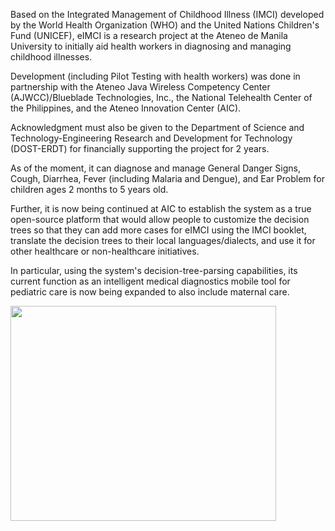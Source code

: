 Based on the Integrated Management of Childhood Illness (IMCI) developed by the World Health Organization (WHO) and the United Nations Children's Fund (UNICEF), eIMCI is a research project at the Ateneo de Manila University to initially aid health workers in diagnosing and managing childhood illnesses.

Development (including Pilot Testing with health workers) was done in partnership with the Ateneo Java Wireless Competency Center (AJWCC)/Blueblade Technologies, Inc., the National Telehealth Center of the Philippines, and the Ateneo Innovation Center (AIC).

Acknowledgment must also be given to the Department of Science and Technology-Engineering Research and Development for Technology (DOST-ERDT) for financially supporting the project for 2 years.

As of the moment, it can diagnose and manage General Danger Signs, Cough, Diarrhea, Fever (including Malaria and Dengue), and Ear Problem for children ages 2 months to 5 years old.

Further, it is now being continued at AIC to establish the system as a true open-source platform that would allow people to customize the decision trees so that they can add more cases for eIMCI using the IMCI booklet, translate the decision trees to their local languages/dialects, and use it for other healthcare or non-healthcare initiatives.

In particular, using the system's decision-tree-parsing capabilities, its current function as an intelligent medical diagnostics mobile tool for pediatric care is now being expanded to also include maternal care.

<a href='http://www.youtube.com/watch?feature=player_embedded&v=oB0OqvNCnpU' target='_blank'><img src='http://img.youtube.com/vi/oB0OqvNCnpU/0.jpg' width='425' height=344 /></a>